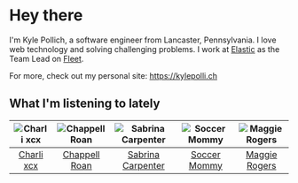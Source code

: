 # Hey there


I'm Kyle Pollich, a software engineer from Lancaster, Pennsylvania. I love web technology and solving challenging problems.
I work at [Elastic](https://www.elastic.co/) as the Team Lead on [Fleet](https://www.elastic.co/guide/en/fleet/current/fleet-overview.html).

For more, check out my personal site: https://kylepolli.ch

## What I'm listening to lately

<!-- begin artists -->
  |![Charli xcx](https://i.scdn.co/image/ab6761610000f178936885667ef44c306483c838)|![Chappell Roan](https://i.scdn.co/image/ab6761610000f178cde5a0d57c1b79de5fce6bee)|![Sabrina Carpenter](https://i.scdn.co/image/ab6761610000f178e053b8338322b9c8609ee7ae)|![Soccer Mommy](https://i.scdn.co/image/ab6761610000f17892a53b190e048475d6c1722e)|![Maggie Rogers](https://i.scdn.co/image/ab6761610000f17842ac28bac739fd27c568cf4b)|
  |:---:|:---:|:---:|:---:|:---:|
  |[Charli xcx](https://open.spotify.com/artist/25uiPmTg16RbhZWAqwLBy5)|[Chappell Roan](https://open.spotify.com/artist/7GlBOeep6PqTfFi59PTUUN)|[Sabrina Carpenter](https://open.spotify.com/artist/74KM79TiuVKeVCqs8QtB0B)|[Soccer Mommy](https://open.spotify.com/artist/4wXchxfTTggLtzkoUhO86Q)|[Maggie Rogers](https://open.spotify.com/artist/4NZvixzsSefsNiIqXn0NDe)|
<!-- end artists -->
